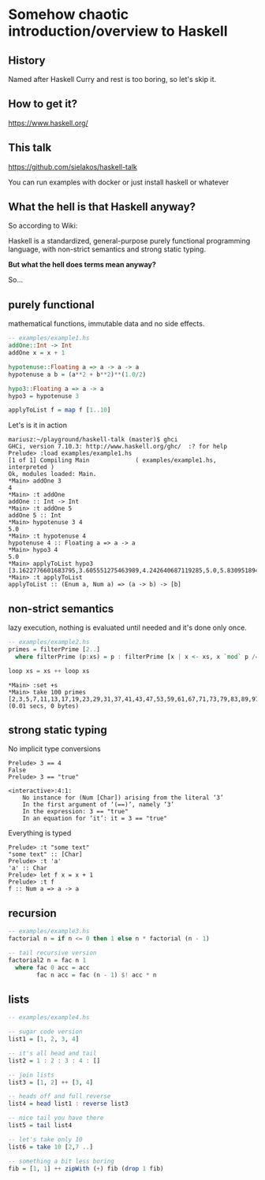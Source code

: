 # Somehow chaotic introduction/overview to Haskell

## History

Named after Haskell Curry and rest is too boring, so let's skip it.

## How to get it?

https://www.haskell.org/

## This talk

https://github.com/sielakos/haskell-talk

You can run examples with docker or just install haskell or whatever

## What the hell is that Haskell anyway?

So according to Wiki:

Haskell is a standardized, general-purpose purely functional programming language, with non-strict semantics and strong static typing.

**But what the hell does terms mean anyway?**

So...

## purely functional

mathematical functions, immutable data and no side effects.

```haskell
-- examples/example1.hs
addOne::Int -> Int
addOne x = x + 1

hypotenuse::Floating a => a -> a -> a
hypotenuse a b = (a**2 + b**2)**(1.0/2)

hypo3::Floating a => a -> a
hypo3 = hypotenuse 3

applyToList f = map f [1..10]
```
Let's is it in action

```console
mariusz:~/playground/haskell-talk (master)$ ghci
GHCi, version 7.10.3: http://www.haskell.org/ghc/  :? for help
Prelude> :load examples/example1.hs
[1 of 1] Compiling Main             ( examples/example1.hs, interpreted )
Ok, modules loaded: Main.
*Main> addOne 3
4
*Main> :t addOne
addOne :: Int -> Int
*Main> :t addOne 5
addOne 5 :: Int
*Main> hypotenuse 3 4
5.0
*Main> :t hypotenuse 4
hypotenuse 4 :: Floating a => a -> a
*Main> hypo3 4
5.0
*Main> applyToList hypo3
[3.1622776601683795,3.605551275463989,4.242640687119285,5.0,5.830951894845301,6.708203932499369,7.615773105863909,8.54400374531753,9.486832980505138,10.44030650891055]
*Main> :t applyToList
applyToList :: (Enum a, Num a) => (a -> b) -> [b]
```

## non-strict semantics

lazy execution, nothing is evaluated until needed and it's done only once.

```haskell
-- examples/example2.hs
primes = filterPrime [2..]
  where filterPrime (p:xs) = p : filterPrime [x | x <- xs, x `mod` p /= 0]

loop xs = xs ++ loop xs
```

```console
*Main> :set +s
*Main> take 100 primes
[2,3,5,7,11,13,17,19,23,29,31,37,41,43,47,53,59,61,67,71,73,79,83,89,97,101,103,107,109,113,127,131,137,139,149,151,157,163,167,173,179,181,191,193,197,199,211,223,227,229,233,239,241,251,257,263,269,271,277,281,283,293,307,311,313,317,331,337,347,349,353,359,367,373,379,383,389,397,401,409,419,421,431,433,439,443,449,457,461,463,467,479,487,491,499,503,509,521,523,541]
(0.01 secs, 0 bytes)
```

## strong static typing

No implicit type conversions

```console
Prelude> 3 == 4
False
Prelude> 3 == "true"

<interactive>:4:1:
    No instance for (Num [Char]) arising from the literal ‘3’
    In the first argument of ‘(==)’, namely ‘3’
    In the expression: 3 == "true"
    In an equation for ‘it’: it = 3 == "true"
```

Everything is typed

```console
Prelude> :t "some text"
"some text" :: [Char]
Prelude> :t 'a'
'a' :: Char
Prelude> let f x = x + 1
Prelude> :t f
f :: Num a => a -> a
```

## recursion

```haskell
-- examples/example3.hs
factorial n = if n <= 0 then 1 else n * factorial (n - 1)

-- tail recursive version
factorial2 n = fac n 1
  where fac 0 acc = acc
        fac n acc = fac (n - 1) $! acc * n
```

## lists

```haskell
-- examples/example4.hs

-- sugar code version
list1 = [1, 2, 3, 4]

-- it's all head and tail
list2 = 1 : 2 : 3 : 4 : []

-- join lists
list3 = [1, 2] ++ [3, 4]

-- heads off and full reverse
list4 = head list1 : reverse list3

-- nice tail you have there
list5 = tail list4

-- let's take only 10
list6 = take 10 [2,7 ..]

-- something a bit less boring
fib = [1, 1] ++ zipWith (+) fib (drop 1 fib)
```
